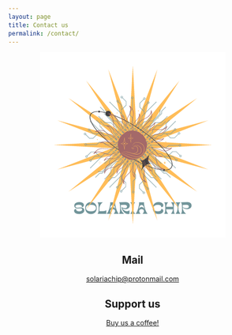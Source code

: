 ```yaml
---
layout: page
title: Contact us
permalink: /contact/
---
```


<center><img src='/images/SolariaChip-2.png'><center>

  <h2> Mail </h2>
  <a href='mailto:solariachip@protonmail.com'>solariachip@protonmail.com</a>

  <h2> Support us </h2>
  <a href='https://www.buymeacoffee.com/solariachip'>Buy us a coffee!</a>
